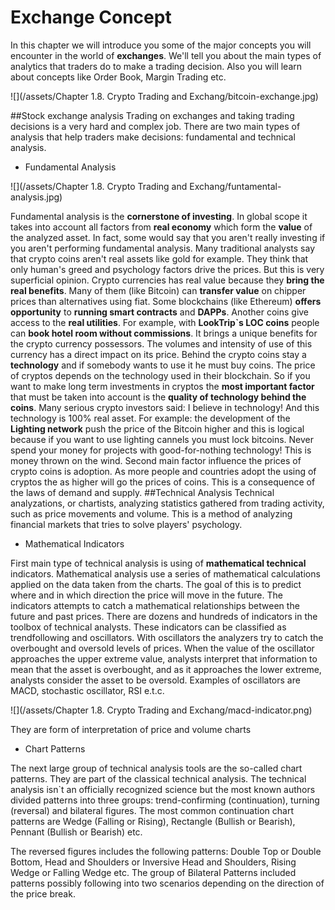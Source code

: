 # Exchange Concept

In this chapter we will introduce you some of the major concepts you will encounter in the world of **exchanges**. We'll tell you about the main types of analytics that traders do to make a trading decision. Also you will learn about concepts like Order Book, Margin Trading etc.

![](/assets/Chapter 1.8. Crypto Trading and Exchang/bitcoin-exchange.jpg)

##Stock exchange analysis
Trading on exchanges and taking trading decisions is a very hard and complex job. There are two main types of analysis that help traders make decisions: fundamental and technical analysis. 
- Fundamental Analysis

![](/assets/Chapter 1.8. Crypto Trading and Exchang/funtamental-analysis.jpg)


Fundamental analysis is the **cornerstone of investing**. In global scope it takes into account all factors from **real economy** which form the **value** of the analyzed asset. In fact, some would say that you aren't really investing if you aren't performing fundamental analysis.
Many traditional analysts say that crypto coins aren't real assets like gold for example. They think that only human's greed and psychology factors drive the prices. But this is very superficial opinion. Crypto currencies has real value because they **bring the real benefits**. Many of them (like Bitcoin) can **transfer value** on chipper prices than alternatives using fiat. Some blockchains (like Ethereum) **offers opportunity** to **running smart contracts** and **DAPPs**. Another coins give access to the **real utilities**. For example, with **LookTrip`s LOC coins** people can **book hotel room without commissions**.  It brings a unique benefits for the crypto currency possessors. The volumes and intensity of use of this currency has a direct impact on its price. 
Behind the crypto coins stay a **technology** and if somebody wants to use it he must buy coins. The price of cryptos depends on the technology used in their blockchain. So if you want to make long term investments in cryptos the **most important factor** that must be taken into account is the **quality of technology behind the coins**. Many serious crypto investors said: I believe in technology! And this technology is 100% real asset. For example: the development of the **Lighting network** push the price of the Bitcoin higher and this is logical because if you want to use lighting cannels you must lock bitcoins. Never spend your money for projects with good-for-nothing technology! This is money thrown on the wind. 
Second main factor influence the prices of crypto coins is adoption. As more people and countries adopt the using of cryptos the as higher will go the prices of coins. This is a consequence of the laws of demand and supply. 
##Technical Analysis
Technical analyzations, or chartists, analyzing statistics gathered from trading activity, such as price movements and volume. This is a method of analyzing financial markets that tries to solve players' psychology. 
- Mathematical Indicators

First main type of technical analysis is using of **mathematical technical** indicators. Mathematical analysis use a series of mathematical calculations applied on the data taken from the charts. The goal of this is to predict where and in which direction the price will move in the future. The indicators attempts to catch a mathematical relationships between the future and past prices. There are dozens and hundreds of indicators in the toolbox of technical analysts. These indicators can be classified as trendfollowing and oscillators. 
With oscillators the analyzers try to catch the overbought and oversold levels of prices. When the value of the oscillator approaches the upper extreme value, analysts interpret that information to mean that the asset is overbought, and as it approaches the lower extreme, analysts consider the asset to be oversold. Examples of oscillators are MACD, stochastic oscillator, RSI e.t.c. 

![](/assets/Chapter 1.8. Crypto Trading and Exchang/macd-indicator.png)



They are form of interpretation of price and volume charts
- Chart Patterns

The next large group of technical analysis tools are the so-called chart patterns. They are part of the classical technical analysis. 
The technical analysis isn`t an officially recognized science but the most known authors divided patterns into three groups: trend-confirming (continuation),  turning (reversal) and bilateral figures.
The most common continuation chart patterns are Wedge (Falling or Rising), Rectangle (Bullish or Bearish), Pennant (Bullish or Bearish) etc. 

The reversed figures includes the following patterns: Double Top or Double Bottom, Head and Shoulders or Inversive Head and Shoulders, Rising Wedge or Falling Wedge etc. 
The group of Bilateral Patterns included patterns possibly following into two scenarios depending on the direction of the price break. 




